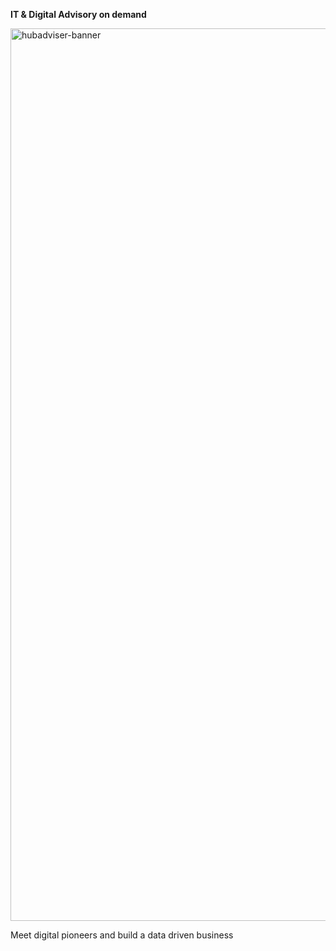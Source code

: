 <strong>IT &amp; Digital Advisory on demand</strong>

<img width="1428" alt="hubadviser-banner" src="https://user-images.githubusercontent.com/94224031/200172547-1d80af9e-b5fc-454e-b962-8a382f0bd660.png">

Meet digital pioneers and build a data driven business

